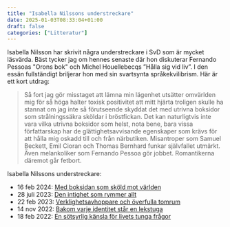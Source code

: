 ```yaml
---
title: "Isabella Nilssons understreckare"
date: 2025-01-03T08:33:04+01:00
draft: false
categories: ["Litteratur"]
---
```


Isabella Nilsson har skrivit några understreckare i SvD som är mycket läsvärda. Bäst tycker jag om hennes senaste där hon diskuterar Fernando Pessoas "Orons bok" och Michel Houellebecqs ”Hålla sig vid liv”. I den essän fullständigt briljerar hon med sin svartsynta språkekvilibrism. Här är ett kort utdrag:

> Så fort jag gör misstaget att lämna min lägenhet utsätter omvärlden mig för så höga halter toxisk positivitet att mitt hjärta troligen skulle ha stannat om jag inte så förutseende skyddat det med utrivna boksidor som strålningssäkra sköldar i bröstfickan. Det kan naturligtvis inte vara vilka utrivna boksidor som helst, nota bene, bara vissa författarskap har de glättighetsavvisande egenskaper som krävs för att hålla mig oskadd till och från närbutiken. Misantroper som Samuel Beckett, Emil Cioran och Thomas Bernhard funkar självfallet utmärkt. Även melankoliker som Fernando Pessoa gör jobbet. Romantikerna däremot går fetbort.

Isabella Nilssons understreckare:

- 16 feb 2024: [Med boksidan som sköld mot världen](https://www.svd.se/a/GM4yR4/med-boksidan-som-skold-mot-varlden) 
- 28 juli 2023: [Den intighet som rymmer allt](https://www.svd.se/a/eJwpW4/den-intighet-som-rymmer-allt)
- 22 feb 2023: [Verklighetsavhoppare och överfulla tomrum](https://www.svd.se/a/wAnym5/isabella-nilsson-om-gestalter-som-vander-varlden-ryggen)
- 14 nov 2022: [Bakom varje identitet står en lekstuga](https://www.svd.se/a/5BpExW/bakom-varje-identitet-star-en-lekstuga)
- 18 feb 2022: [En sötsyrlig känsla för livets tunga frågor](https://www.svd.se/a/0GJowo/light-verse-prinsessan-dorothy-parker)
